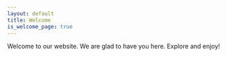 ```yaml
---
layout: default
title: Welcome
is_welcome_page: true
---
```


Welcome to our website. We are glad to have you here. Explore and enjoy!
